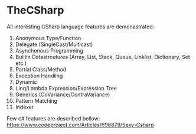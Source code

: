 # TheCSharp
All interesting CSharp language features are demonastrated:
1. Anonymous Type/Function
2. Delegate (SingleCast/Multicast)
3. Asynchonous Programming
4. Builtin Datastrcutures (Array, List, Stack, Queue, Linklist, Dictionary, Set etc.)
5. Partial Class/Method
6. Exception Handling
7. Dynamic
8. Linq/Lambda Expression/Expression Tree
9. Generics (CoVariance/ContraVariance)
10. Pattern Matching
11. Indexer


Few c# features are described bellow:
https://www.codeproject.com/Articles/696879/Sexy-Csharp